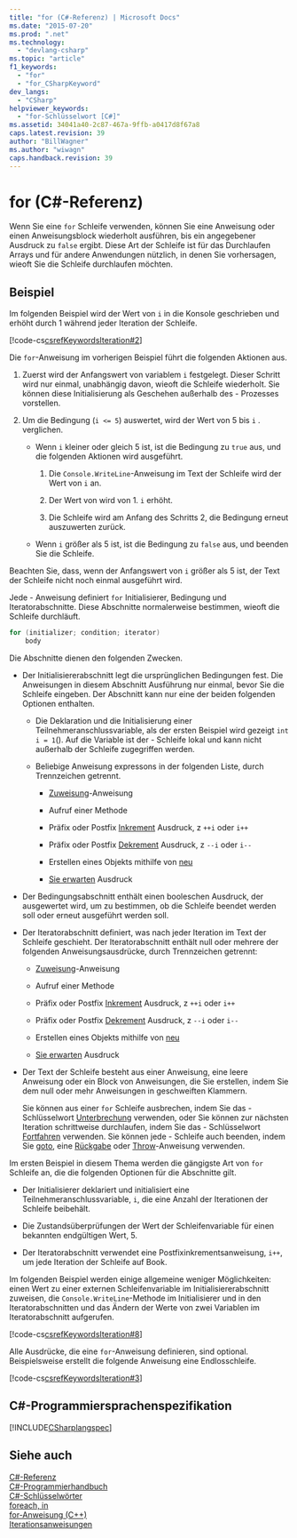 ```yaml
---
title: "for (C#-Referenz) | Microsoft Docs"
ms.date: "2015-07-20"
ms.prod: ".net"
ms.technology: 
  - "devlang-csharp"
ms.topic: "article"
f1_keywords: 
  - "for"
  - "for_CSharpKeyword"
dev_langs: 
  - "CSharp"
helpviewer_keywords: 
  - "for-Schlüsselwort [C#]"
ms.assetid: 34041a40-2c87-467a-9ffb-a0417d8f67a8
caps.latest.revision: 39
author: "BillWagner"
ms.author: "wiwagn"
caps.handback.revision: 39
---
```

# for (C#-Referenz)
Wenn Sie eine `for` Schleife verwenden, können Sie eine Anweisung oder einen Anweisungsblock wiederholt ausführen, bis ein angegebener Ausdruck zu `false` ergibt.  Diese Art der Schleife ist für das Durchlaufen Arrays und für andere Anwendungen nützlich, in denen Sie vorhersagen, wieoft Sie die Schleife durchlaufen möchten.  
  
## Beispiel  
 Im folgenden Beispiel wird der Wert von `i` in die Konsole geschrieben und erhöht durch 1 während jeder Iteration der Schleife.  
  
 [!code-cs[csrefKeywordsIteration#2](../../../csharp/language-reference/keywords/codesnippet/csharp/for_1.cs)]  
  
 Die `for`\-Anweisung im vorherigen Beispiel führt die folgenden Aktionen aus.  
  
1.  Zuerst wird der Anfangswert von variablem `i` festgelegt.  Dieser Schritt wird nur einmal, unabhängig davon, wieoft die Schleife wiederholt.  Sie können diese Initialisierung als Geschehen außerhalb des \- Prozesses vorstellen.  
  
2.  Um die Bedingung \(`i <= 5`\) auswertet, wird der Wert von 5 bis `i` . verglichen.  
  
    -   Wenn `i` kleiner oder gleich 5 ist, ist die Bedingung zu `true` aus, und die folgenden Aktionen wird ausgeführt.  
  
        1.  Die `Console.WriteLine`\-Anweisung im Text der Schleife wird der Wert von `i` an.  
  
        2.  Der Wert von wird von 1. `i` erhöht.  
  
        3.  Die Schleife wird am Anfang des Schritts 2, die Bedingung erneut auszuwerten zurück.  
  
    -   Wenn `i` größer als 5 ist, ist die Bedingung zu `false` aus, und beenden Sie die Schleife.  
  
 Beachten Sie, dass, wenn der Anfangswert von `i` größer als 5 ist, der Text der Schleife nicht noch einmal ausgeführt wird.  
  
 Jede \- Anweisung definiert `for` Initialisierer, Bedingung und Iteratorabschnitte.  Diese Abschnitte normalerweise bestimmen, wieoft die Schleife durchläuft.  
  
```c#  
for (initializer; condition; iterator)  
    body  
```  
  
 Die Abschnitte dienen den folgenden Zwecken.  
  
-   Der Initialisiererabschnitt legt die ursprünglichen Bedingungen fest.  Die Anweisungen in diesem Abschnitt Ausführung nur einmal, bevor Sie die Schleife eingeben.  Der Abschnitt kann nur eine der beiden folgenden Optionen enthalten.  
  
    -   Die Deklaration und die Initialisierung einer Teilnehmeranschlussvariable, als der ersten Beispiel wird gezeigt `int i = 1`\(\).  Auf die Variable ist der \- Schleife lokal und kann nicht außerhalb der Schleife zugegriffen werden.  
  
    -   Beliebige Anweisung expressons in der folgenden Liste, durch Trennzeichen getrennt.  
  
        -   [Zuweisung](../../../csharp/language-reference/operators/assignment-operator.md)\-Anweisung  
  
        -   Aufruf einer Methode  
  
        -   Präfix oder Postfix [Inkrement](../../../csharp/language-reference/operators/increment-operator.md) Ausdruck, z `++i` oder `i++`  
  
        -   Präfix oder Postfix [Dekrement](../../../csharp/language-reference/operators/decrement-operator.md) Ausdruck, z `--i` oder `i--`  
  
        -   Erstellen eines Objekts mithilfe von [neu](../../../csharp/language-reference/keywords/new-operator.md)  
  
        -   [Sie erwarten](../../../csharp/language-reference/keywords/await.md) Ausdruck  
  
-   Der Bedingungsabschnitt enthält einen booleschen Ausdruck, der ausgewertet wird, um zu bestimmen, ob die Schleife beendet werden soll oder erneut ausgeführt werden soll.  
  
-   Der Iteratorabschnitt definiert, was nach jeder Iteration im Text der Schleife geschieht.  Der Iteratorabschnitt enthält null oder mehrere der folgenden Anweisungsausdrücke, durch Trennzeichen getrennt:  
  
    -   [Zuweisung](../../../csharp/language-reference/operators/assignment-operator.md)\-Anweisung  
  
    -   Aufruf einer Methode  
  
    -   Präfix oder Postfix [Inkrement](../../../csharp/language-reference/operators/increment-operator.md) Ausdruck, z `++i` oder `i++`  
  
    -   Präfix oder Postfix [Dekrement](../../../csharp/language-reference/operators/decrement-operator.md) Ausdruck, z `--i` oder `i--`  
  
    -   Erstellen eines Objekts mithilfe von [neu](../../../csharp/language-reference/keywords/new-operator.md)  
  
    -   [Sie erwarten](../../../csharp/language-reference/keywords/await.md) Ausdruck  
  
-   Der Text der Schleife besteht aus einer Anweisung, eine leere Anweisung oder ein Block von Anweisungen, die Sie erstellen, indem Sie dem null oder mehr Anweisungen in geschweiften Klammern.  
  
     Sie können aus einer `for` Schleife ausbrechen, indem Sie das \- Schlüsselwort [Unterbrechung](../../../csharp/language-reference/keywords/break.md) verwenden, oder Sie können zur nächsten Iteration schrittweise durchlaufen, indem Sie das \- Schlüsselwort [Fortfahren](../../../csharp/language-reference/keywords/continue.md) verwenden.  Sie können jede \- Schleife auch beenden, indem Sie [goto](../../../csharp/language-reference/keywords/goto.md), eine [Rückgabe](../../../csharp/language-reference/keywords/return.md) oder [Throw](../../../csharp/language-reference/keywords/throw.md)\-Anweisung verwenden.  
  
 Im ersten Beispiel in diesem Thema werden die gängigste Art von `for` Schleife an, die die folgenden Optionen für die Abschnitte gilt.  
  
-   Der Initialisierer deklariert und initialisiert eine Teilnehmeranschlussvariable, `i`, die eine Anzahl der Iterationen der Schleife beibehält.  
  
-   Die Zustandsüberprüfungen der Wert der Schleifenvariable für einen bekannten endgültigen Wert, 5.  
  
-   Der Iteratorabschnitt verwendet eine Postfixinkrementsanweisung, `i++`, um jede Iteration der Schleife auf Book.  
  
 Im folgenden Beispiel werden einige allgemeine weniger Möglichkeiten: einen Wert zu einer externen Schleifenvariable im Initialisiererabschnitt zuweisen, die `Console.WriteLine`\-Methode im Initialisierer und in den Iteratorabschnitten und das Ändern der Werte von zwei Variablen im Iteratorabschnitt aufgerufen.  
  
 [!code-cs[csrefKeywordsIteration#8](../../../csharp/language-reference/keywords/codesnippet/csharp/for_2.cs)]  
  
 Alle Ausdrücke, die eine `for`\-Anweisung definieren, sind optional.  Beispielsweise erstellt die folgende Anweisung eine Endlosschleife.  
  
 [!code-cs[csrefKeywordsIteration#3](../../../csharp/language-reference/keywords/codesnippet/csharp/for_3.cs)]  
  
## C\#\-Programmiersprachenspezifikation  
 [!INCLUDE[CSharplangspec](../../../csharp/language-reference/keywords/includes/csharplangspec-md.md)]  
  
## Siehe auch  
 [C\#\-Referenz](../../../csharp/language-reference/index.md)   
 [C\#\-Programmierhandbuch](../../../csharp/programming-guide/index.md)   
 [C\#\-Schlüsselwörter](../../../csharp/language-reference/keywords/index.md)   
 [foreach, in](../../../csharp/language-reference/keywords/foreach-in.md)   
 [for\-Anweisung \(C\+\+\)](/visual-cpp/cpp/for-statement-cpp)   
 [Iterationsanweisungen](../../../csharp/language-reference/keywords/iteration-statements.md)